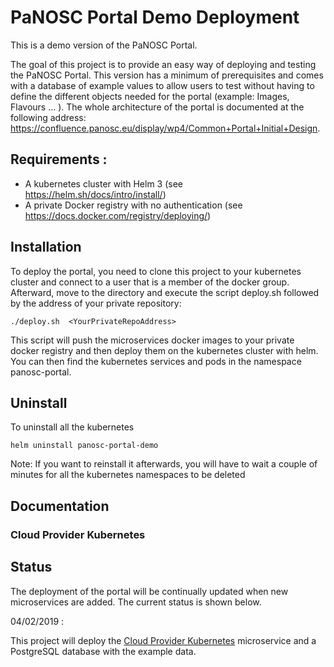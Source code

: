 PaNOSC Portal Demo Deployment
=============================

This is a demo version of the PaNOSC Portal.

The goal of this project is to provide an easy way of deploying and testing the PaNOSC Portal. This version has a minimum of prerequisites and comes with a database of 
example values to allow users to test without having to define the different objects needed for the portal (example: Images, Flavours ... ).
The whole architecture of the portal is documented at the following address: https://confluence.panosc.eu/display/wp4/Common+Portal+Initial+Design.

## Requirements :
- A kubernetes cluster with Helm 3 (see https://helm.sh/docs/intro/install/)
- A private Docker registry with no authentication (see https://docs.docker.com/registry/deploying/)


## Installation
To deploy the portal, you need to clone this project to your kubernetes cluster and connect to a user that is a member of the docker group.<br/>
Afterward, move to the directory and execute the script deploy.sh followed by the address of your private repository:
```
./deploy.sh  <YourPrivateRepoAddress>
```
This script will push the microservices docker images to your private docker registry and then deploy them on the kubernetes cluster with helm.
You can then find the kubernetes services and pods in the namespace panosc-portal.

## Uninstall  
To uninstall all the kubernetes 
```
helm uninstall panosc-portal-demo
```
Note: If you want to reinstall it afterwards, you will have to wait a couple of minutes for all the kubernetes namespaces to be deleted
## Documentation

### Cloud Provider Kubernetes



## Status

The deployment of the portal will be continually updated when new microservices are added. The current status is shown below.

04/02/2019 :

This project will deploy the  [Cloud Provider Kubernetes](https://github.com/panosc-portal/cloud-provider-kubernetes) microservice and a PostgreSQL database with the example data. 

